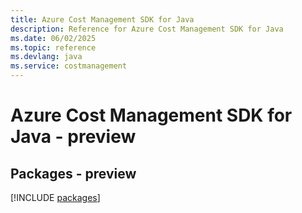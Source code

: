 ```yaml
---
title: Azure Cost Management SDK for Java
description: Reference for Azure Cost Management SDK for Java
ms.date: 06/02/2025
ms.topic: reference
ms.devlang: java
ms.service: costmanagement
---
```

# Azure Cost Management SDK for Java - preview
## Packages - preview
[!INCLUDE [packages](cost-management-index.md)]